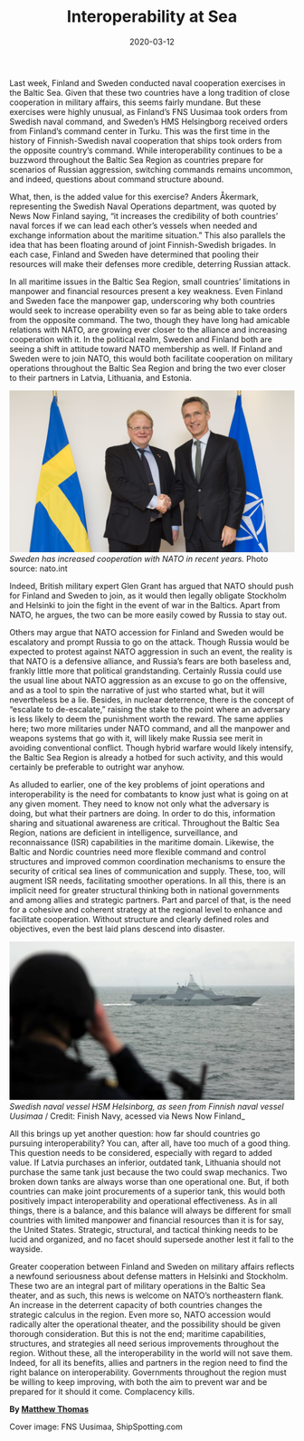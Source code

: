 ﻿---
title: "Interoperability at Sea"
date: 2020-03-12
description: "Last week, Finland and Sweden conducted naval cooperation exercises in the Baltic Sea."
type: "post"
image: "images/masonary-post/finland_sweden_naval_cooperation.jpg"
categories: 
  - "Cooperation"
tags:
  - "Finland"
  - "Sweden"
  - "Naval" 
---

Last week, Finland and Sweden conducted naval cooperation exercises in the Baltic Sea. Given that these two countries have a long tradition of close cooperation in military affairs, this seems fairly mundane. But these exercises were highly unusual, as Finland’s FNS Uusimaa took orders from Swedish naval command, and Sweden’s HMS Helsingborg received orders from Finland’s command center in Turku. This was the first time in the history of Finnish-Swedish naval cooperation that ships took orders from the opposite country’s command. While interoperability continues to be a buzzword throughout the Baltic Sea Region as countries prepare for scenarios of Russian aggression, switching commands remains uncommon, and indeed, questions about command structure abound. 

What, then, is the added value for this exercise? Anders Åkermark, representing the Swedish Naval Operations department, was quoted by News Now Finland saying, “it increases the credibility of both countries’ naval forces if we can lead each other’s vessels when needed and exchange information about the maritime situation.” This also parallels the idea that has been floating around of joint Finnish-Swedish brigades. In each case, Finland and Sweden have determined that pooling their resources will make their defenses more credible, deterring Russian attack. 

In all maritime issues in the Baltic Sea Region, small countries’ limitations in manpower and financial resources present a key weakness. Even Finland and Sweden face the manpower gap, underscoring why both countries would seek to increase operability even so far as being able to take orders from the opposite command. The two, though they have long had amicable relations with NATO, are growing ever closer to the alliance and increasing cooperation with it. In the political realm, Sweden and Finland both are seeing a shift in attitude toward NATO membership as well. If Finland and Sweden were to join NATO, this would both facilitate cooperation on military operations throughout the Baltic Sea Region and bring the two ever closer to their partners in Latvia, Lithuania, and Estonia. 

![Sweden and NATO](../images/masonary-post/finland_sweden_naval_cooperation-1.jpg#center)
_Sweden has increased cooperation with NATO in recent years._ Photo source: nato.int

Indeed, British military expert Glen Grant has argued that NATO should push for Finland and Sweden to join, as it would then legally obligate Stockholm and Helsinki to join the fight in the event of war in the Baltics. Apart from NATO, he argues, the two can be more easily cowed by Russia to stay out. 

Others may argue that NATO accession for Finland and Sweden would be escalatory and prompt Russia to go on the attack. Though Russia would be expected to protest against NATO aggression in such an event, the reality is that NATO is a defensive alliance, and Russia’s fears are both baseless and, frankly little more that political grandstanding. Certainly Russia could use the usual line about NATO aggression as an excuse to go on the offensive, and as a tool to spin the narrative of just who started what, but it will nevertheless be a lie. Besides, in nuclear deterrence, there is the concept of “escalate to de-escalate,” raising the stake to the point where an adversary is less likely to deem the punishment worth the reward. The same applies here; two more militaries under NATO command, and all the manpower and weapons systems that go with it, will likely make Russia see merit in avoiding conventional conflict. Though hybrid warfare would likely intensify, the Baltic Sea Region is already a hotbed for such activity, and this would certainly be preferable to outright war anyhow. 

As alluded to earlier, one of the key problems of joint operations and interoperability is the need for combatants to know just what is going on at any given moment. They need to know not only what the adversary is doing, but what their partners are doing. In order to do this, information sharing and situational awareness are critical. Throughout the Baltic Sea Region, nations are deficient in intelligence, surveillance, and reconnaissance (ISR) capabilities in the maritime domain. Likewise, the Baltic and Nordic countries need more flexible command and control structures and improved common coordination mechanisms to ensure the security of critical sea lines of communication and supply. These, too, will augment ISR needs, facilitating smoother operations. In all this, there is an implicit need for greater structural thinking both in national governments and among allies and strategic partners. Part and parcel of that, is the need for a cohesive and coherent strategy at the regional level to enhance and facilitate cooperation. Without structure and clearly defined roles and objectives, even the best laid plans descend into disaster.

![HMS Helsinborg](../images/masonary-post/finland_sweden_naval_cooperation-2.jpg#center)
_Swedish naval vessel HSM Helsinborg, as seen from Finnish naval vessel Uusimaa_ / Credit: Finish Navy, acessed via News Now Finland_

All this brings up yet another question: how far should countries go pursuing interoperability? You can, after all, have too much of a good thing. This question needs to be considered, especially with regard to added value. If Latvia purchases an inferior, outdated tank, Lithuania should not purchase the same tank just because the two could swap mechanics. Two broken down tanks are always worse than one operational one. But, if both countries can make joint procurements of a superior tank, this would both positively impact interoperability and operational effectiveness. As in all things, there is a balance, and this balance will always be different for small countries with limited manpower and financial resources than it is for say, the United States. Strategic, structural, and tactical thinking needs to be lucid and organized, and no facet should supersede another lest it fall to the wayside.

Greater cooperation between Finland and Sweden on military affairs reflects a newfound seriousness about defense matters in Helsinki and Stockholm. These two are an integral part of military operations in the Baltic Sea theater, and as such, this news is welcome on NATO’s northeastern flank. An increase in the deterrent capacity of both countries changes the strategic calculus in the region. Even more so, NATO accession would radically alter the operational theater, and the possibility should be given thorough consideration. But this is not the end; maritime capabilities, structures, and strategies all need serious improvements throughout the region. Without these, all the interoperability in the world will not save them. Indeed, for all its benefits, allies and partners in the region need to find the right balance on interoperability. Governments throughout the region must be willing to keep improving, with both the aim to prevent war and be prepared for it should it come. Complacency kills. 

**By [Matthew Thomas](../our_team)**

Cover image: FNS Uusimaa, ShipSpotting.com

